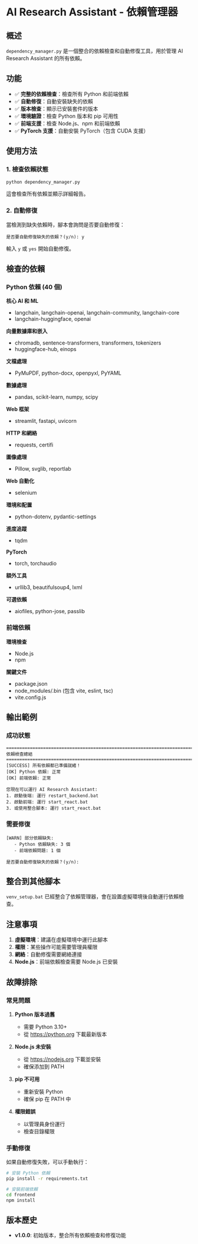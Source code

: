 # AI Research Assistant - 依賴管理器

## 概述

`dependency_manager.py` 是一個整合的依賴檢查和自動修復工具，用於管理 AI Research Assistant 的所有依賴。

## 功能

- ✅ **完整的依賴檢查**：檢查所有 Python 和前端依賴
- ✅ **自動修復**：自動安裝缺失的依賴
- ✅ **版本檢查**：顯示已安裝套件的版本
- ✅ **環境驗證**：檢查 Python 版本和 pip 可用性
- ✅ **前端支援**：檢查 Node.js、npm 和前端依賴
- ✅ **PyTorch 支援**：自動安裝 PyTorch（包含 CUDA 支援）

## 使用方法

### 1. 檢查依賴狀態

```bash
python dependency_manager.py
```

這會檢查所有依賴並顯示詳細報告。

### 2. 自動修復

當檢測到缺失依賴時，腳本會詢問是否要自動修復：

```
是否要自動修復缺失的依賴？(y/n): y
```

輸入 `y` 或 `yes` 開始自動修復。

## 檢查的依賴

### Python 依賴 (40 個)

**核心 AI 和 ML**
- langchain, langchain-openai, langchain-community, langchain-core
- langchain-huggingface, openai

**向量數據庫和嵌入**
- chromadb, sentence-transformers, transformers, tokenizers
- huggingface-hub, einops

**文檔處理**
- PyMuPDF, python-docx, openpyxl, PyYAML

**數據處理**
- pandas, scikit-learn, numpy, scipy

**Web 框架**
- streamlit, fastapi, uvicorn

**HTTP 和網絡**
- requests, certifi

**圖像處理**
- Pillow, svglib, reportlab

**Web 自動化**
- selenium

**環境和配置**
- python-dotenv, pydantic-settings

**進度追蹤**
- tqdm

**PyTorch**
- torch, torchaudio

**額外工具**
- urllib3, beautifulsoup4, lxml

**可選依賴**
- aiofiles, python-jose, passlib

### 前端依賴

**環境檢查**
- Node.js
- npm

**關鍵文件**
- package.json
- node_modules/.bin (包含 vite, eslint, tsc)
- vite.config.js

## 輸出範例

### 成功狀態

```
================================================================================
依賴檢查總結
================================================================================
[SUCCESS] 所有依賴都已準備就緒！
[OK] Python 依賴: 正常
[OK] 前端依賴: 正常

您現在可以運行 AI Research Assistant:
1. 啟動後端: 運行 restart_backend.bat
2. 啟動前端: 運行 start_react.bat
3. 或使用整合腳本: 運行 start_react.bat
```

### 需要修復

```
[WARN] 部分依賴缺失:
   - Python 依賴缺失: 3 個
   - 前端依賴問題: 1 個

是否要自動修復缺失的依賴？(y/n): 
```

## 整合到其他腳本

`venv_setup.bat` 已經整合了依賴管理器，會在設置虛擬環境後自動運行依賴檢查。

## 注意事項

1. **虛擬環境**：建議在虛擬環境中運行此腳本
2. **權限**：某些操作可能需要管理員權限
3. **網絡**：自動修復需要網絡連接
4. **Node.js**：前端依賴檢查需要 Node.js 已安裝

## 故障排除

### 常見問題

1. **Python 版本過舊**
   - 需要 Python 3.10+
   - 從 https://python.org 下載最新版本

2. **Node.js 未安裝**
   - 從 https://nodejs.org 下載並安裝
   - 確保添加到 PATH

3. **pip 不可用**
   - 重新安裝 Python
   - 確保 pip 在 PATH 中

4. **權限錯誤**
   - 以管理員身份運行
   - 檢查目錄權限

### 手動修復

如果自動修復失敗，可以手動執行：

```bash
# 安裝 Python 依賴
pip install -r requirements.txt

# 安裝前端依賴
cd frontend
npm install
```

## 版本歷史

- **v1.0.0**: 初始版本，整合所有依賴檢查和修復功能 